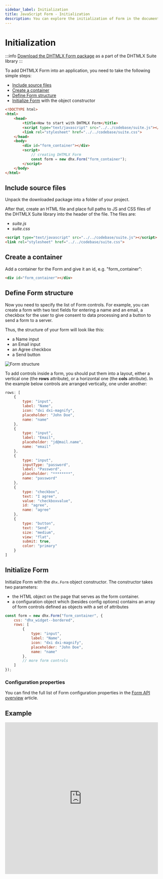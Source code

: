 ```yaml
---
sidebar_label: Initialization
title: JavaScript Form - Initialization 
description: You can explore the initialization of Form in the documentation of the DHTMLX JavaScript UI library. Browse developer guides and API reference, try out code examples and live demos, and download a free 30-day evaluation version of DHTMLX Suite.
---
```


# Initialization

:::info
[Download the DHTMLX Form package](https://dhtmlx.com/docs/products/dhtmlxSuite/download.shtml) as a part of the DHTMLX Suite library
:::

To add DHTMLX Form into an application, you need to take the following simple steps:

- [Include source files](#include-source-files)
- [Create a container](#create-a-container)
- [Define Form structure](#define-form-structure)
- [Initialize Form](#initialize-form) with the object constructor

~~~html
<!DOCTYPE html>
<html>
    <head>
        <title>How to start with DHTMLX Form</title>         
        <script type="text/javascript" src="../../codebase/suite.js"></script>
        <link rel="stylesheet" href="../../codebase/suite.css">
    </head>
    <body>
        <div id="form_container"></div>
        <script>
            // creating DHTMLX Form
            const form = new dhx.Form("form_container");
        </script>
    </body>
</html>
~~~

## Include source files

Unpack the downloaded package into a folder of your project.

After that, create an HTML file and place full paths to JS and CSS files of the DHTMLX Suite library into the header of the file. The files are:

- *suite.js*
- *suite.css*

~~~html
<script type="text/javascript" src="../../codebase/suite.js"></script>
<link rel="stylesheet" href="../../codebase/suite.css">
~~~

## Create a container

Add a container for the Form and give it an id, e.g. "form_container":

~~~html
<div id="form_container"></div>
~~~

## Define Form structure

Now you need to specify the list of Form controls. For example, you can create a form with two text fields for entering a name and an email, a checkbox for the user to give consent to data processing and a button to 
send a form to a server.

Thus, the structure of your form will look like this:

- a Name input
- an Email input
- an Agree checkbox
- a Send button

![Form structure](../assets/form/form_init.png)

To add controls inside a form, you should put them into a layout, either a vertical one (the **rows** attribute), or a horizontal one (the **cols** attribute). In the example below controls are arranged vertically, one under
another:

~~~js
rows: [
    {
    	type: "input",
    	label: "Name",
    	icon: "dxi dxi-magnify",
    	placeholder: "John Doe",
    	name: "name"
    },
    {
    	type: "input",
    	label: "Email",
    	placeholder: "jd@mail.name",
    	name: "email"
    },		
    {		
    	type: "input",
    	inputType: "password",
    	label: "Password",
    	placeholder: "********",
    	name: "password"
    },
    {
    	type: "checkbox",
    	text: "I agree",
    	value: "checkboxvalue",
    	id: "agree",
    	name: "agree"
    },
    {
    	type: "button",
    	text: "Send",
    	size: "medium",
    	view: "flat",
    	submit: true,
    	color: "primary"
    }
]
~~~

## Initialize Form

Initialize Form with the `dhx.Form` object constructor. The constructor takes two parameters:

- the HTML object on the page that serves as the form container. 
- a configuration object which (besides config options) contains an array of form controls defined as objects with a set of attributes 

~~~js
const form = new dhx.Form("form_container", {
	css: "dhx_widget--bordered",
	rows: [
		{
			type: "input",
			label: "Name",
			icon: "dxi dxi-magnify",
			placeholder: "John Doe",
			name: "name"
		},
		// more form controls
	]
});
~~~

### Configuration properties

You can find the full list of Form configuration properties in the [Form API overview](form/api/api_overview.md#properties) article.

## Example

<iframe src="https://snippet.dhtmlx.com/yut2mnsz?mode=js" frameborder="0" class="snippet_iframe" width="100%" height="500"></iframe>
